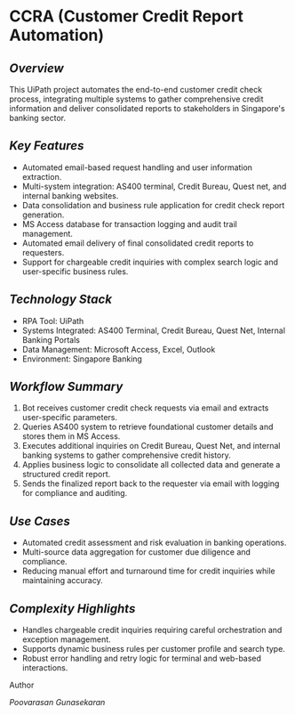 # CCRA (Customer Credit Report Automation)
## _Overview_
This UiPath project automates the end-to-end customer credit check process, integrating multiple systems to gather comprehensive credit information and deliver consolidated reports to stakeholders in Singapore's banking sector.

## _Key Features_
- Automated email-based request handling and user information extraction.
- Multi-system integration: AS400 terminal, Credit Bureau, Quest net, and internal banking websites.
- Data consolidation and business rule application for credit check report generation.
- MS Access database for transaction logging and audit trail management.
- Automated email delivery of final consolidated credit reports to requesters.
- Support for chargeable credit inquiries with complex search logic and user-specific business rules.

## _Technology Stack_
- RPA Tool: UiPath
- Systems Integrated: AS400 Terminal, Credit Bureau, Quest Net, Internal Banking Portals
- Data Management: Microsoft Access, Excel, Outlook
- Environment: Singapore Banking

## _Workflow Summary_
1. Bot receives customer credit check requests via email and extracts user-specific parameters.
2. Queries AS400 system to retrieve foundational customer details and stores them in MS Access.
3. Executes additional inquiries on Credit Bureau, Quest Net, and internal banking systems to gather comprehensive credit history.
4. Applies business logic to consolidate all collected data and generate a structured credit report.
5. Sends the finalized report back to the requester via email with logging for compliance and auditing.

## _Use Cases_
- Automated credit assessment and risk evaluation in banking operations.
- Multi-source data aggregation for customer due diligence and compliance.
- Reducing manual effort and turnaround time for credit inquiries while maintaining accuracy.

## _Complexity Highlights_
- Handles chargeable credit inquiries requiring careful orchestration and exception management.
- Supports dynamic business rules per customer profile and search type.
- Robust error handling and retry logic for terminal and web-based interactions.

Author

_Poovarasan Gunasekaran_

